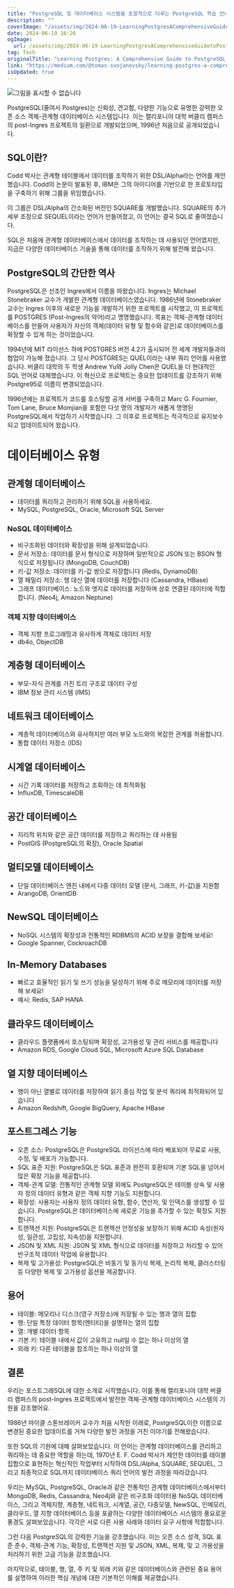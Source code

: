 ```yaml
---
title: "PostgreSQL 및 데이터베이스 시스템을 포괄적으로 다루는 PostgreSQL 학습 안내서 파트 2"
description: ""
coverImage: "/assets/img/2024-06-19-LearningPostgresAComprehensiveGuidetoPostgreSQLandDatabaseSystemsPart2_0.png"
date: 2024-06-19 16:26
ogImage:
  url: /assets/img/2024-06-19-LearningPostgresAComprehensiveGuidetoPostgreSQLandDatabaseSystemsPart2_0.png
tag: Tech
originalTitle: "Learning Postgres: A Comprehensive Guide to PostgreSQL and Database Systems (Part 2)"
link: "https://medium.com/@tomas-svojanovsky/learning-postgres-a-comprehensive-guide-to-postgresql-and-database-systems-part-2-dc7e63510385"
isUpdated: true
---
```


![그림을 표시할 수 없습니다](/assets/img/2024-06-19-LearningPostgresAComprehensiveGuidetoPostgreSQLandDatabaseSystemsPart2_0.png)

PostgreSQL(줄여서 Postgres)는 신뢰성, 견고함, 다양한 기능으로 유명한 강력한 오픈 소스 객체-관계형 데이터베이스 시스템입니다. 이는 캘리포니아 대학 버클리 캠퍼스의 post-Ingres 프로젝트의 일환으로 개발되었으며, 1996년 처음으로 공개되었습니다.

## SQL이란?

Codd 박사는 관계형 테이블에서 데이터를 조작하기 위한 DSL/Alpha라는 언어를 제안했습니다. Codd의 논문이 발표된 후, IBM은 그의 아이디어를 기반으로 한 프로토타입을 구축하기 위해 그룹을 위임했습니다.

<div class="content-ad"></div>

이 그룹은 DSL/Alpha의 간소화된 버전인 SQUARE를 개발했습니다. SQUARE의 추가 세부 조정으로 SEQUEL이라는 언어가 만들어졌고, 이 언어는 결국 SQL로 줄여졌습니다.

SQL은 처음에 관계형 데이터베이스에서 데이터를 조작하는 데 사용되던 언어였지만, 지금은 다양한 데이터베이스 기술을 통해 데이터를 조작하기 위해 발전해 왔습니다.

## PostgreSQL의 간단한 역사

PostgreSQL은 선조인 Ingres에서 이름을 따왔습니다. Ingres는 Michael Stonebraker 교수가 개발한 관계형 데이터베이스였습니다. 1986년에 Stonebraker 교수는 Ingres 이후의 새로운 기능을 개발하기 위한 프로젝트를 시작했고, 이 프로젝트를 POSTGRES (Post-Ingres의 약어)라고 명명했습니다. 목표는 객체-관계형 데이터베이스를 만들어 사용자가 자신의 객체(데이터 유형 및 함수와 같은)로 데이터베이스를 확장할 수 있게 하는 것이었습니다.

<div class="content-ad"></div>

1994년에 MIT 라이선스 하에 POSTGRES 버전 4.2가 출시되어 전 세계 개발자들과의 협업이 가능해 졌습니다. 그 당시 POSTGRES는 QUEL이라는 내부 쿼리 언어를 사용했습니다. 버클리 대학의 두 학생 Andrew Yu와 Jolly Chen은 QUEL을 더 현대적인 SQL 언어로 대체했습니다. 이 혁신으로 프로젝트는 중요한 업데이트를 강조하기 위해 Postgre95로 이름이 변경되었습니다.

1996년에는 프로젝트가 코드를 호스팅할 공개 서버를 구축하고 Marc G. Fournier, Tom Lane, Bruce Momjian을 포함한 다섯 명의 개발자가 새롭게 명명된 PostgreSQL에서 작업하기 시작했습니다. 그 이후로 프로젝트는 적극적으로 유지보수되고 업데이트되어 왔습니다.

# 데이터베이스 유형

## 관계형 데이터베이스

<div class="content-ad"></div>

- 데이터를 쿼리하고 관리하기 위해 SQL을 사용하세요.
- MySQL, PostgreSQL, Oracle, Microsoft SQL Server

### NoSQL 데이터베이스

- 비구조화된 데이터와 확장성을 위해 설계되었습니다.
- 문서 저장소: 데이터를 문서 형식으로 저장하며 일반적으로 JSON 또는 BSON 형식으로 저장됩니다 (MongoDB, CouchDB)
- 키-값 저장소: 데이터를 키-값 쌍으로 저장합니다 (Redis, DynamoDB)
- 열 패밀리 저장소: 행 대신 열에 데이터를 저장합니다 (Cassandra, HBase)
- 그래프 데이터베이스: 노드와 엣지로 데이터를 저장하며 상호 연결된 데이터에 적합합니다. (Neo4j, Amazon Neptune)

### 객체 지향 데이터베이스

<div class="content-ad"></div>

- 객체 지향 프로그래밍과 유사하게 객체로 데이터 저장
- db4o, ObjectDB

## 계층형 데이터베이스

- 부모-자식 관계를 가진 트리 구조로 데이터 구성
- IBM 정보 관리 시스템 (IMS)

## 네트워크 데이터베이스

<div class="content-ad"></div>

- 계층적 데이터베이스와 유사하지만 여러 부모 노드와의 복잡한 관계를 허용합니다.
- 통합 데이터 저장소 (IDS)

## 시계열 데이터베이스

- 시간 기록 데이터를 저장하고 조회하는 데 최적화됨
- InfluxDB, TimescaleDB

## 공간 데이터베이스

<div class="content-ad"></div>

- 지리적 위치와 같은 공간 데이터를 저장하고 쿼리하는 데 사용됨
- PostGIS (PostgreSQL의 확장), Oracle Spatial

## 멀티모델 데이터베이스

- 단일 데이터베이스 엔진 내에서 다중 데이터 모델 (문서, 그래프, 키-값)을 지원함
- ArangoDB, OrientDB

## NewSQL 데이터베이스

<div class="content-ad"></div>

- NoSQL 시스템의 확장성과 전통적인 RDBMS의 ACID 보장을 결합해 보세요!
- Google Spanner, CockroachDB

## In-Memory Databases

- 빠르고 효율적인 읽기 및 쓰기 성능을 달성하기 위해 주로 메모리에 데이터를 저장해 보세요!
- 예시: Redis, SAP HANA

## 클라우드 데이터베이스

<div class="content-ad"></div>

- 클라우드 플랫폼에서 호스팅되며 확장성, 고가용성 및 관리 서비스를 제공합니다
- Amazon RDS, Google Cloud SQL, Microsoft Azure SQL Database

## 열 지향 데이터베이스

- 행이 아닌 열별로 데이터를 저장하여 읽기 중심 작업 및 분석 쿼리에 최적화되어 있습니다
- Amazon Redshift, Google BigQuery, Apache HBase

## 포스트그레스 기능

<div class="content-ad"></div>

- 오픈 소스: PostgreSQL은 PostgreSQL 라이선스에 따라 배포되어 무료로 사용, 수정, 및 배포가 가능합니다.
- SQL 표준 지원: PostgreSQL은 SQL 표준과 완전히 호환되며 기본 SQL을 넘어서 많은 확장 기능을 제공합니다.
- 객체-관계 모델: 전통적인 관계형 모델 외에도 PostgreSQL은 테이블 상속 및 사용자 정의 데이터 유형과 같은 객체 지향 기능도 지원합니다.
- 확장성: 사용자는 사용자 정의 데이터 유형, 함수, 연산자, 및 인덱스를 생성할 수 있습니다. PostgreSQL은 데이터베이스에 새로운 기능을 추가할 수 있는 확장도 지원합니다.
- 트랜잭션 지원: PostgreSQL은 트랜잭션 안정성을 보장하기 위해 ACID 속성(원자성, 일관성, 고립성, 지속성)을 지원합니다.
- JSON 및 XML 지원: JSON 및 XML 형식으로 데이터를 저장하고 처리할 수 있어 반구조적 데이터 작업에 유용합니다.
- 복제 및 고가용성: PostgreSQL은 비동기 및 동기식 복제, 논리적 복제, 클러스터링 등 다양한 복제 및 고가용성 옵션을 제공합니다.

## 용어

- 테이블: 메모리나 디스크(영구 저장소)에 저장될 수 있는 행과 열의 집합
- 행: 단일 특정 데이터 항목(엔티티)을 설명하는 열의 집합
- 열: 개별 데이터 항목
- 기본 키: 테이블 내에서 값이 고유하고 null일 수 없는 하나 이상의 열
- 외래 키: 다른 테이블을 참조하는 하나 이상의 열

## 결론

<div class="content-ad"></div>

우리는 포스트그레SQL에 대한 소개로 시작했습니다. 이를 통해 캘리포니아 대학 버클리 캠퍼스의 post-Ingres 프로젝트에서 발전한 객체-관계형 데이터베이스 시스템의 기원을 강조했어요.

1986년 마이클 스톤브레이커 교수가 처음 시작한 이래로, PostgreSQL이란 이름으로 변경된 중요한 업데이트를 거쳐 다양한 발전 과정을 거친 이야기를 전해왔습니다.

또한 SQL의 기원에 대해 살펴보았습니다. 이 언어는 관계형 데이터베이스를 관리하고 쿼리하는 데 중요한 역할을 하는데, 1970년 E. F. Codd 박사가 제안한 데이터를 테이블 집합으로 표현하는 혁신적인 작업부터 시작하여 DSL/Alpha, SQUARE, SEQUEL, 그리고 최종적으로 SQL까지 데이터베이스 쿼리 언어의 발전 과정을 따라갔습니다.

우리는 MySQL, PostgreSQL, Oracle과 같은 전통적인 관계형 데이터베이스에서부터 MongoDB, Redis, Cassandra, Neo4j와 같은 비구조화 데이터용 NoSQL 데이터베이스, 그리고 객체지향, 계층형, 네트워크, 시계열, 공간, 다중모델, NewSQL, 인메모리, 클라우드, 열 지향 데이터베이스 등을 포괄하는 다양한 데이터베이스 시스템의 풍요로운 풍경도 살펴보았습니다. 각각은 서로 다른 사용 사례와 데이터 요구 사항에 적합합니다.

<div class="content-ad"></div>

그런 다음 PostgreSQL의 강력한 기능을 강조했습니다. 이는 오픈 소스 성격, SQL 표준 준수, 객체-관계 기능, 확장성, 트랜잭션 지원 및 JSON, XML, 복제, 및 고 가용성을 처리하기 위한 고급 기능을 강조했습니다.

마지막으로, 테이블, 행, 열, 주 키 및 외래 키와 같은 데이터베이스와 관련된 중요 용어를 설명하여 이러한 핵심 개념에 대한 기본적인 이해를 제공했습니다.
